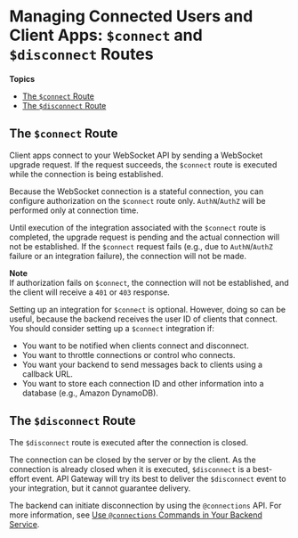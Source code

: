 # Managing Connected Users and Client Apps: `$connect` and `$disconnect` Routes<a name="apigateway-websocket-api-route-keys-connect-disconnect"></a>

**Topics**
+ [The `$connect` Route](#apigateway-websocket-api-routes-about-connect)
+ [The `$disconnect` Route](#apigateway-websocket-api-routes-about-disconnect)

## The `$connect` Route<a name="apigateway-websocket-api-routes-about-connect"></a>

Client apps connect to your WebSocket API by sending a WebSocket upgrade request\. If the request succeeds, the `$connect` route is executed while the connection is being established\.

Because the WebSocket connection is a stateful connection, you can configure authorization on the `$connect` route only\. `AuthN`/`AuthZ` will be performed only at connection time\.

Until execution of the integration associated with the `$connect` route is completed, the upgrade request is pending and the actual connection will not be established\. If the `$connect` request fails \(e\.g\., due to `AuthN`/`AuthZ` failure or an integration failure\), the connection will not be made\.

**Note**  
If authorization fails on `$connect`, the connection will not be established, and the client will receive a `401` or `403` response\.

Setting up an integration for `$connect` is optional\. However, doing so can be useful, because the backend receives the user ID of clients that connect\. You should consider setting up a `$connect` integration if:
+ You want to be notified when clients connect and disconnect\.
+ You want to throttle connections or control who connects\.
+ You want your backend to send messages back to clients using a callback URL\.
+ You want to store each connection ID and other information into a database \(e\.g\., Amazon DynamoDB\)\.

## The `$disconnect` Route<a name="apigateway-websocket-api-routes-about-disconnect"></a>

The `$disconnect` route is executed after the connection is closed\.

The connection can be closed by the server or by the client\. As the connection is already closed when it is executed, `$disconnect` is a best\-effort event\. API Gateway will try its best to deliver the `$disconnect` event to your integration, but it cannot guarantee delivery\.

The backend can initiate disconnection by using the `@connections` API\. For more information, see [Use `@connections` Commands in Your Backend Service](apigateway-how-to-call-websocket-api-connections.md)\.